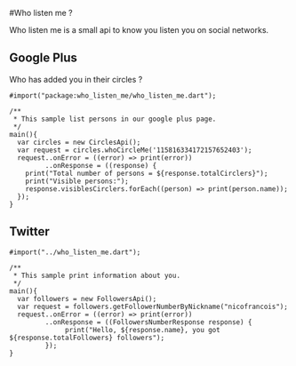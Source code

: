 #Who listen me ?

Who listen me is a small api to know you listen you on social networks.


## Google Plus

Who has added you in their circles ?

```
#import("package:who_listen_me/who_listen_me.dart");

/**
 * This sample list persons in our google plus page.
 */ 
main(){
  var circles = new CirclesApi();
  var request = circles.whoCircleMe('115816334172157652403');
  request..onError = ((error) => print(error))
         ..onResponse = ((response) {
    print("Total number of persons = ${response.totalCirclers}");
    print("Visible persons:");
    response.visiblesCirclers.forEach((person) => print(person.name));
  });
}
```


## Twitter

```
#import("../who_listen_me.dart");

/**
 * This sample print information about you.
 */ 
main(){
  var followers = new FollowersApi();
  var request = followers.getFollowerNumberByNickname("nicofrancois");
  request..onError = ((error) => print(error))
         ..onResponse = ((FollowersNumberResponse response) {
              print("Hello, ${response.name}, you got ${response.totalFollowers} followers");      
         });
}
```